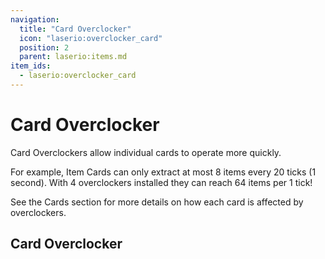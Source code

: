 ```yaml
---
navigation:
  title: "Card Overclocker"
  icon: "laserio:overclocker_card"
  position: 2
  parent: laserio:items.md
item_ids:
  - laserio:overclocker_card
---
```


# Card Overclocker

Card Overclockers allow individual cards to operate more quickly.

For example, Item Cards can only extract at most 8 items every 20 ticks (1 second). With 4 overclockers installed they can reach 64 items per 1 tick!

See the Cards section for more details on how each card is affected by overclockers.

## Card Overclocker



<Recipe id="laserio:overclocker_card" />

